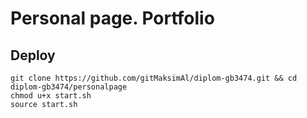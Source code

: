 # Personal page. Portfolio

## Deploy

```commandline
git clone https://github.com/gitMaksimAl/diplom-gb3474.git && cd diplom-gb3474/personalpage
chmod u+x start.sh
source start.sh
```
